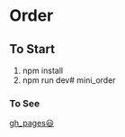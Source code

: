 # Order

## To Start
1. npm install
2. npm run dev# mini_order


### To See
[gh_pages😃](https://BrianH29.github.io/mini_order)
